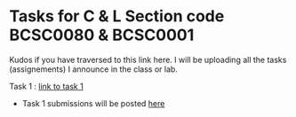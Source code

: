 # Tasks for C & L Section code BCSC0080 & BCSC0001
Kudos if you have traversed to this link here. I will be uploading all the tasks (assignements) I announce in the class or lab.

Task 1 : <a href="./task1.md" target="_blank">link to task 1</a>
  * Task 1 submissions will be posted <a href="./task1subs.md" target="_blank">here</a> 
